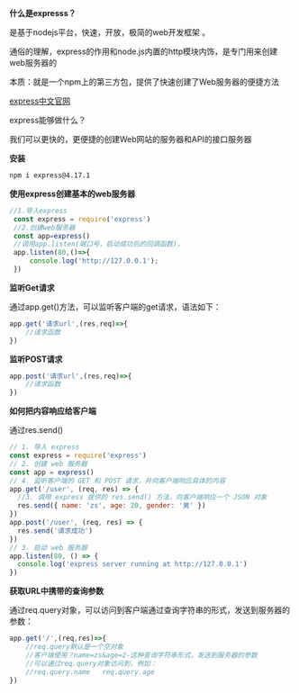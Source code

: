 









**什么是expresss？**

是基于nodejs平台，快速，开放，极简的web开发框架 。

通俗的理解，express的作用和node.js内置的http模块内饰，是专门用来创建web服务器的

 本质：就是一个npm上的第三方包，提供了快速创建了Web服务器的便捷方法



[express中文官网](http://www.expressjs.com.cn)

express能够做什么？

我们可以更快的，更便捷的创建Web网站的服务器和API的接口服务器

**安装**

```txt
npm i express@4.17.1
```

**使用express创建基本的web服务器**

```js
//1.导入express
 const express = require('express')
 //2.创建web服务器
 const app=express()
 //调用app.listen(端口号，启动成功后的回调函数)，
 app.listen(80,()=>{
     console.log('http://127.0.0.1');
 })
```



**监听Get请求**

通过app.get()方法，可以监听客户端的get请求，语法如下：

```js
app.get('请求url',(res,req)=>{
    //请求函数
})
```

**监听POST请求**

```js
app.post('请求url',(res,req)=>{
    //请求函数
})
```

**如何把内容响应给客户端**

通过res.send()

```js
// 1. 导入 express
const express = require('express')
// 2. 创建 web 服务器
const app = express()
// 4. 监听客户端的 GET 和 POST 请求，并向客户端响应具体的内容
app.get('/user', (req, res) => {
  //3. 调用 express 提供的 res.send() 方法，向客户端响应一个 JSON 对象
  res.send({ name: 'zs', age: 20, gender: '男' })
})
app.post('/user', (req, res) => {
  res.send('请求成功')
})
// 3. 启动 web 服务器
app.listen(80, () => {
  console.log('express server running at http://127.0.0.1')
})

```



**获取URL中携带的查询参数**



通过req.query对象，可以访问到客户端通过查询字符串的形式，发送到服务器的参数：

```js
app.get('/',(req,res)=>{
    //req.query默认是一个空对象
    //客户端使用？name=zs&age=2-这种查询字符串形式，发送到服务器的参数
    //可以通过req.query对象访问到，例如：
	//req.query.name   req.query.age
})
```







